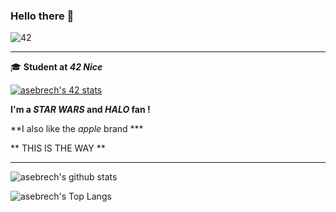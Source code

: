 ### Hello there 👋

![42](https://badgen.net/badge/Born2Code/asebrech/green?cache=86400&icon=https://meta.intra.42.fr/assets/42_logo-7dfc9110a5319a308863b96bda33cea995046d1731cebb735e41b16255106c12.svg)

---

🎓  **Student at *42 Nice***

[![asebrech's 42 stats](https://badge42.herokuapp.com/api/stats/asebrech)](https://github.com/JaeSeoKim/badge42)

  **I'm a *STAR WARS* and *HALO* fan !**

  **I also like the *apple* brand ***

** THIS IS THE WAY **

---

![asebrech's github stats](https://github-readme-stats.vercel.app/api?username=asebrech&bg_color=7f7fd5,86a8e7,91eac9&title_color=fff&text_color=fff)

![asebrech's Top Langs](https://github-readme-stats.vercel.app/api/top-langs/?username=asebrech&layout=compact&bg_color=7f7fd5,86a8e7,91eac9&title_color=fff&text_color=fff)

